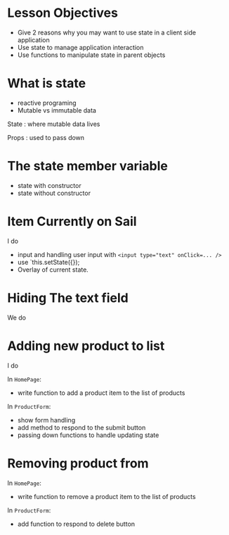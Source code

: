 # Lesson Objectives

* Give 2 reasons why you may want to use state in a client side application
* Use state to manage application interaction
* Use functions to manipulate state in parent objects

# What is state

* reactive programing
* Mutable vs immutable data

State
: where mutable data lives

Props
: used to pass down

# The state member variable

* state with constructor
* state without constructor

# Item Currently on Sail

I do

* input and handling user input with `<input type="text" onClick=... />`
* use `this.setState({});
* Overlay of current state.

# Hiding The text field

We do

# Adding new product to list

I do

In `HomePage`:

* write function to add a product item to the list of products

In `ProductForm`:

* show form handling
* add method to respond to the submit button
* passing down functions to handle updating state

# Removing product from  

In `HomePage`:

* write function to remove a product item to the list of products

In `ProductForm`:

* add function to respond to delete button
